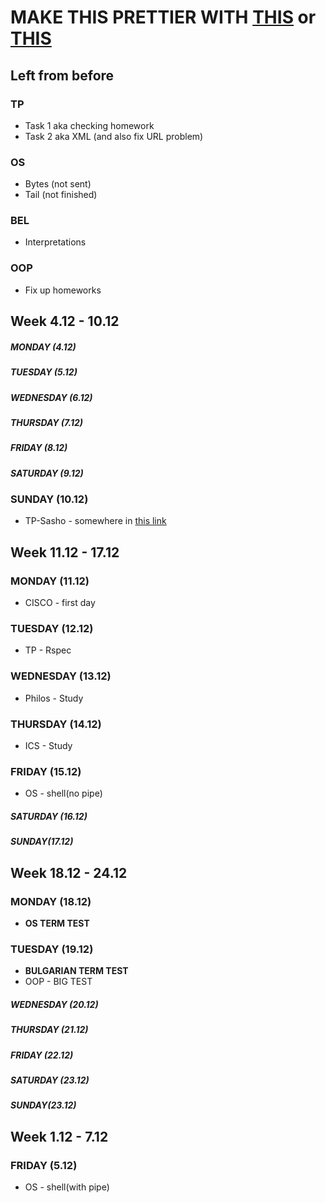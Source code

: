 # MAKE THIS PRETTIER WITH [THIS](https://github.com/jsmecham/CalendarView) or [THIS](https://github.com/mattgemmell/Calendar/blob/master/README.markdown)

## Left from before
### TP
* Task 1 aka checking homework
* Task 2 aka XML (and also fix URL problem)
### OS
* Bytes (not sent)
* Tail (not finished)
### BEL 
* Interpretations 
### OOP
* Fix up homeworks

## Week 4.12 - 10.12
##### MONDAY (4.12)
##### TUESDAY (5.12)
##### WEDNESDAY (6.12)
##### THURSDAY (7.12)
##### FRIDAY (8.12)
##### SATURDAY (9.12)
### SUNDAY (10.12)
* TP-Sasho - somewhere in [this link](https://docs.google.com/document/d/1O6IZL2WG_QNWa7mj1lk39I4w42kR3-qcAL6-TT7WNwM/edit)

## Week 11.12 - 17.12
### MONDAY (11.12)
* CISCO - first day
### TUESDAY (12.12)
* TP - Rspec
### WEDNESDAY (13.12)
* Philos - Study
### THURSDAY (14.12)
* ICS - Study
### FRIDAY (15.12)
* OS - shell(no pipe)
##### SATURDAY (16.12)
##### SUNDAY(17.12)


## Week 18.12 - 24.12
### MONDAY (18.12) 
* **OS TERM TEST**
### TUESDAY (19.12)
* **BULGARIAN TERM TEST**
* OOP - BIG TEST
##### WEDNESDAY (20.12)
##### THURSDAY (21.12)
##### FRIDAY (22.12)
##### SATURDAY (23.12)
##### SUNDAY(23.12)

## Week 1.12 - 7.12
### FRIDAY (5.12)
* OS - shell(with pipe)
